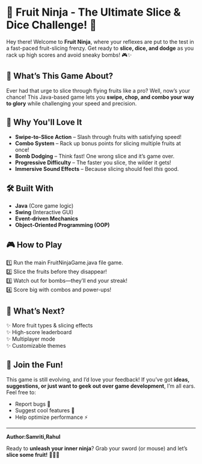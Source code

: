 # 🍉 Fruit Ninja - The Ultimate Slice & Dice Challenge! 🍌

Hey there! Welcome to **Fruit Ninja**, where your reflexes are put to the test in a fast-paced fruit-slicing frenzy. Get ready to **slice, dice, and dodge** as you rack up high scores and avoid sneaky bombs! 🎮✨

## 🚀 What’s This Game About?
Ever had that urge to slice through flying fruits like a pro? Well, now’s your chance! This Java-based game lets you **swipe, chop, and combo your way to glory** while challenging your speed and precision.

## 🎯 Why You'll Love It
- **Swipe-to-Slice Action** – Slash through fruits with satisfying speed!  
- **Combo System** – Rack up bonus points for slicing multiple fruits at once!  
- **Bomb Dodging** – Think fast! One wrong slice and it’s game over.  
- **Progressive Difficulty** – The faster you slice, the wilder it gets!  
- **Immersive Sound Effects** – Because slicing should feel *this* good.  

## 🛠 Built With
- **Java** (Core game logic)
- **Swing** (Interactive GUI)
- **Event-driven Mechanics**
- **Object-Oriented Programming (OOP)**  

## 🎮 How to Play
1️⃣ Run the main  FruitNinjaGame.java file game.  
2️⃣ Slice the fruits before they disappear!  
3️⃣ Watch out for bombs—they’ll end your streak!  
4️⃣ Score big with combos and power-ups!  

## 🚀 What’s Next?
✨ More fruit types & slicing effects  
✨ High-score leaderboard  
✨ Multiplayer mode  
✨ Customizable themes  

## 🤝 Join the Fun!
This game is still evolving, and I’d love your feedback! If you’ve got **ideas, suggestions, or just want to geek out over game development**, I’m all ears. Feel free to:
- Report bugs 🐛
- Suggest cool features 🤩
- Help optimize performance ⚡

---
**Author:Samriti,Rahul**

Ready to **unleash your inner ninja**? Grab your sword (or mouse) and let’s **slice some fruit!** 🥭🍉🔥
